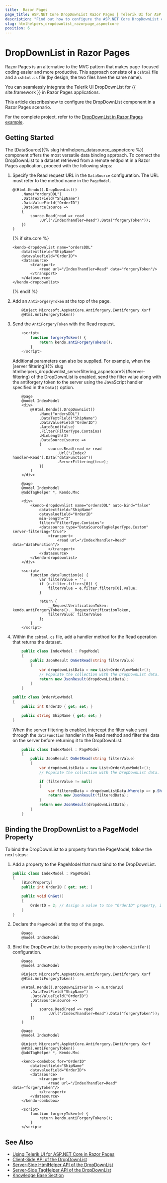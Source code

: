 ```yaml
---
title:  Razor Pages
page_title: ASP.NET Core DropDownList Razor Pages | Telerik UI for ASP.NET Core
description: "Find out how to configure the ASP.NET Core DropDownList component in a Razor Pages scenario."
slug: htmlhelpers_dropdownlist_razorpage_aspnetcore
position: 6
---
```


# DropDownList in Razor Pages

Razor Pages is an alternative to the MVC pattern that makes page-focused coding easier and more productive. This approach consists of a `cshtml` file and a `cshtml.cs` file (by design, the two files have the same name). 

You can seamlessly integrate the Telerik UI DropDownList for {{ site.framework }} in Razor Pages applications.

This article describeshow to configure the DropDownList component in a Razor Pages scenario.

For the complete project, refer to the [DropDownList in Razor Pages example](https://github.com/telerik/ui-for-aspnet-core-examples/blob/master/Telerik.Examples.RazorPages/Telerik.Examples.RazorPages/Pages/DropDownList/DropDownListCrudOps.cshtml).

## Getting Started

The [DataSource]({% slug htmlhelpers_datasource_aspnetcore %}) component offers the most versatile data binding approach. To connect the DropDownList to a dataset retrieved from a remote endpoint in a Razor Pages application, proceed with the following steps:

1. Specify the Read request URL in the `DataSource` configuration. The URL must refer to the method name in the `PageModel`.

    ```Razor HtmlHelper_Index.cshtml
    @(Html.Kendo().DropDownList()
        .Name("ordersDDL")
        .DataTextField("ShipName")
        .DataValueField("OrderID")
        .DataSource(source =>
        {
            source.Read(read => read
                .Url("/Index?handler=Read").Data("forgeryToken"));
        })
    )
    ```
    {% if site.core %}
    ```Razor TagHelper_Index.cshtml
    <kendo-dropdownlist name="ordersDDL"
        datatextfield="ShipName"
        datavaluefield="OrderID">
        <datasource>
            <transport>
                <read url="/Index?handler=Read" data="forgeryToken"/>
            </transport>
        </datasource>
    </kendo-dropdownlist>
    ```
    {% endif %}

1. Add an `AntiForgeryToken` at the top of the page.

    ```
        @inject Microsoft.AspNetCore.Antiforgery.IAntiforgery Xsrf
        @Html.AntiForgeryToken()
    ```

1. Send the `AntiForgeryToken` with the Read request.

    ```JavaScript
        <script>
            function forgeryToken() {
                return kendo.antiForgeryTokens();
            }
        </script>
    ```

    Additional parameters can also be supplied. For example, when the [server filtering]({% slug htmlhelpers_dropdownlist_serverfiltering_aspnetcore%}#server-filtering) of the DropDownList is enabled, send the filter value along with the antiforgery token to the server using the JavaScript handler specified in the `Data()` option.

    ```HtmlHelper
        @page
        @model IndexModel
        <div>
            @(Html.Kendo().DropDownList()
                .Name("ordersDDL")
                .DataTextField("ShipName")
                .DataValueField("OrderID")
                .AutoBind(false)
                .Filter(FilterType.Contains)
                .MinLength(3)
                .DataSource(source =>
                {
                    source.Read(read => read
                        .Url("/Index?handler=Read").Data("dataFunction"))
                        .ServerFiltering(true);
                })
            )
        </div>
    ```
    ```TagHelper
        @page
        @model IndexModel
        @addTagHelper *, Kendo.Mvc

        <div>
            <kendo-dropdownlist name="ordersDDL" auto-bind="false"
                datatextfield="ShipName"
                datavaluefield="OrderID"
                min-length="3"
                filter="FilterType.Contains">
                <datasource type="DataSourceTagHelperType.Custom" server-filtering="true">
                    <transport>
                        <read url="/Index?handler=Read" data="dataFunction"/>
                    </transport>
                </datasource>
            </kendo-dropdownlist>
        </div>
    ```
    ```JS
        <script>
            function dataFunction(e) {
                var filterValue = '';
                if (e.filter.filters[0]) {
                    filterValue = e.filter.filters[0].value;
                }

                return {
                    __RequestVerificationToken: kendo.antiForgeryTokens().__RequestVerificationToken,
                    filterValue: filterValue
                };
            }
        </script>
    ```

1. Within the `cshtml.cs` file, add a handler method for the Read operation that returns the dataset.

    ```C# PageModel
        public class IndexModel : PageModel
        {
            public JsonResult OnGetRead(string filterValue)
            {
                var dropdownListData = new List<OrderViewModel>();
                // Populate the collection with the DropDownList data.
                return new JsonResult(dropdownListData);
            }
        }
    ```
    ```C# Model
    public class OrderViewModel
    {
        public int OrderID { get; set; }

        public string ShipName { get; set; }
    }
    ```

    When the server filtering is enabled, intercept the filter value sent through the `dataFunction` handler in the Read method and filter the data on the server before returning it to the DropDownList.

    ```C# PageModel
        public class IndexModel : PageModel
        {
            public JsonResult OnGetRead(string filterValue)
            {
                var dropdownListData = new List<OrderViewModel>();
                // Populate the collection with the DropDownList data.

                if (filterValue != null)
                {
                    var filteredData = dropdownListData.Where(p => p.ShipName.Contains(filterValue));
                    return new JsonResult(filteredData);
                }
                return new JsonResult(dropdownListData);
            }
        }
    ```

## Binding the DropDownList to a PageModel Property

To bind the DropDownList to a property from the PageModel, follow the next steps:

1. Add a property to the PageModel that must bind to the DropDownList.

    ```C# PageModel
    public class IndexModel : PageModel
    {
        [BindProperty]
        public int OrderID { get; set; }

        public void OnGet()
        {
            OrderID = 2; // Assign a value to the "OrderID" property, if needed.
        }
    }
    ```

1. Declare the `PageModel` at the top of the page.

    ```Razor
        @page
        @model IndexModel
    ```

1. Bind the DropDownList to the property using the `DropDownListFor()` configuration.

    ```HtmlHelper
        @page
        @model IndexModel

        @inject Microsoft.AspNetCore.Antiforgery.IAntiforgery Xsrf
        @Html.AntiForgeryToken()
        
        @(Html.Kendo().DropDownListFor(m => m.OrderID)  
            .DataTextField("ShipName")
            .DataValueField("OrderID")
            .DataSource(source =>
            {
                source.Read(read => read
                    .Url("/Index?handler=Read").Data("forgeryToken"));
            })
        )
    ```
    ```TagHelper
        @page
        @model IndexModel

        @inject Microsoft.AspNetCore.Antiforgery.IAntiforgery Xsrf
        @Html.AntiForgeryToken()
        @addTagHelper *, Kendo.Mvc

        <kendo-combobox for="OrderID"
            datatextfield="ShipName" 
            datavaluefield="OrderID">
            <datasource>
                <transport>
                    <read url="/Index?handler=Read" data="forgeryToken"/>
                </transport>
            </datasource>
        </kendo-combobox>
    ```
    ```JS
        <script>
            function forgeryToken(e) {
                return kendo.antiForgeryTokens();
            }
        </script>
    ```

## See Also

* [Using Telerik UI for ASP.NET Core in Razor Pages](https://docs.telerik.com/aspnet-core/getting-started/razor-pages#using-telerik-ui-for-aspnet-core-in-razor-pages)
* [Client-Side API of the DropDownList](https://docs.telerik.com/kendo-ui/api/javascript/ui/dropdownlist)
* [Server-Side HtmlHelper API of the DropDownList](/api/dropdownlist)
* [Server-Side TagHelper API of the DropDownList](/api/taghelpers/dropdownlist)
* [Knowledge Base Section](/knowledge-base)



